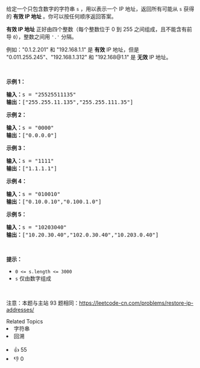 <p>给定一个只包含数字的字符串 <code>s</code> ，用以表示一个 IP 地址，返回所有可能从&nbsp;<code>s</code> 获得的 <strong>有效 IP 地址 </strong>。你可以按任何顺序返回答案。</p>

<p><strong>有效 IP 地址</strong> 正好由四个整数（每个整数位于 0 到 255 之间组成，且不能含有前导 <code>0</code>），整数之间用 <code>'.'</code> 分隔。</p>

<p>例如："0.1.2.201" 和 "192.168.1.1" 是 <strong>有效</strong> IP 地址，但是 "0.011.255.245"、"192.168.1.312" 和 "192.168@1.1" 是 <strong>无效</strong> IP 地址。</p>

<p>&nbsp;</p>

<p><strong>示例 1：</strong></p>

<pre>
<strong>输入：</strong>s = "25525511135"
<strong>输出：</strong>["255.255.11.135","255.255.111.35"]
</pre>

<p><strong>示例 2：</strong></p>

<pre>
<strong>输入：</strong>s = "0000"
<strong>输出：</strong>["0.0.0.0"]
</pre>

<p><strong>示例 3：</strong></p>

<pre>
<strong>输入：</strong>s = "1111"
<strong>输出：</strong>["1.1.1.1"]
</pre>

<p><strong>示例 4：</strong></p>

<pre>
<strong>输入：</strong>s = "010010"
<strong>输出：</strong>["0.10.0.10","0.100.1.0"]
</pre>

<p><strong>示例 5：</strong></p>

<pre>
<strong>输入：</strong>s = "10203040"
<strong>输出：</strong>["10.20.30.40","102.0.30.40","10.203.0.40"]
</pre>

<p>&nbsp;</p>

<p><strong>提示：</strong></p>

<ul> 
 <li><code>0 &lt;= s.length &lt;= 3000</code></li> 
 <li><code>s</code> 仅由数字组成</li> 
</ul>

<p>&nbsp;</p>

<p>
 <meta charset="UTF-8" />注意：本题与主站 93&nbsp;题相同：<a href="https://leetcode-cn.com/problems/restore-ip-addresses/">https://leetcode-cn.com/problems/restore-ip-addresses/</a>&nbsp;</p>

<div><div>Related Topics</div><div><li>字符串</li><li>回溯</li></div></div><br><div><li>👍 55</li><li>👎 0</li></div>